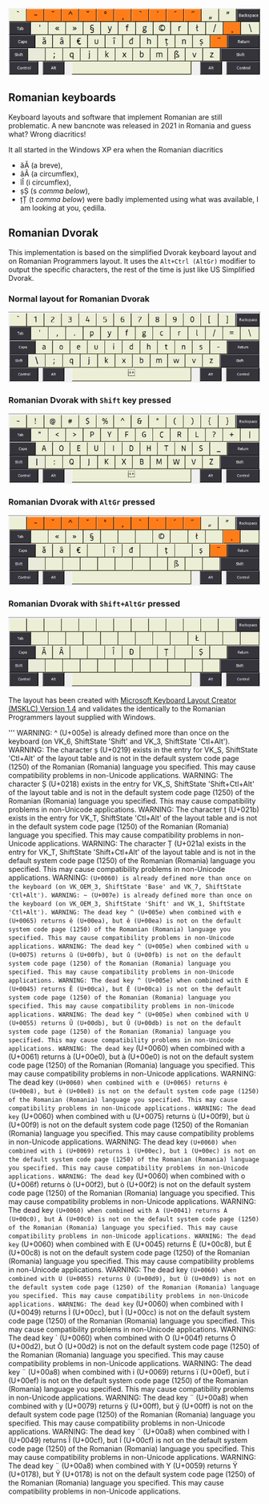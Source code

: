 

![Romanian Dvorak Layout](https://raw.githubusercontent.com/thelightstain/romanian-dvorak-keyboard-layout/main/docs/assets/images/romanian-dvorak.png)


## Romanian keyboards

Keyboard layouts and software that implement Romanian are still problematic. A new bancnote was released in 2021 in Romania and guess what? Wrong diacritics!

It all started in the Windows XP era when the Romanian diacritics 
 - ăĂ (a breve), 
 - âÂ (a circumflex), 
 - îÎ (i circumflex), 
 - șȘ (s *comma below*), 
 - țȚ (t *comma below*) 
 were badly implemented using what was available, I am looking at you, çedilla.

## Romanian Dvorak

This implementation is based on the simplified Dvorak keyboard layout and on Romanian Programmers layout. It uses the `Alt+Ctrl (AltGr)` modifier to output the specific characters, the rest of the time is just like US Simplified Dvorak.

### Normal layout for Romanian Dvorak

![Romanian Dvorak normal](https://raw.githubusercontent.com/thelightstain/romanian-dvorak-keyboard-layout/main/docs/assets/images/ro-dv.png)

### Romanian Dvorak with `Shift` key pressed

![Romanian Dvorak shift](https://raw.githubusercontent.com/thelightstain/romanian-dvorak-keyboard-layout/main/docs/assets/images/ro-dv-shift.png)

### Romanian Dvorak with `AltGr` pressed

![Romanian Dvorak altgr](https://raw.githubusercontent.com/thelightstain/romanian-dvorak-keyboard-layout/main/docs/assets/images/ro-dv-altgr.png)

### Romanian Dvorak with `Shift+AltGr` pressed

![Romanian Dvorak shift altgr](https://raw.githubusercontent.com/thelightstain/romanian-dvorak-keyboard-layout/main/docs/assets/images/ro-dv-shift-altgr.png)

The layout has been created with [Microsoft Keyboard Layout Creator (MSKLC) Version 1.4](https://www.microsoft.com/en-us/download/details.aspx?id=102134) and validates the identically to the Romanian Programmers layout supplied with Windows.

'''
 WARNING: ^ (U+005e) is already defined more than once on the keyboard (on VK_6, ShiftState 'Shift' and VK_3, ShiftState 'Ctl+Alt').
    WARNING: The character ș (U+0219) exists in the entry for VK_S, ShiftState 'Ctl+Alt' of the layout table and is not in the default system code page (1250) of the Romanian (Romania) language you specified. This may cause compatibility problems in non-Unicode applications.
    WARNING: The character Ș (U+0218) exists in the entry for VK_S, ShiftState 'Shift+Ctl+Alt' of the layout table and is not in the default system code page (1250) of the Romanian (Romania) language you specified. This may cause compatibility problems in non-Unicode applications.
    WARNING: The character ț (U+021b) exists in the entry for VK_T, ShiftState 'Ctl+Alt' of the layout table and is not in the default system code page (1250) of the Romanian (Romania) language you specified. This may cause compatibility problems in non-Unicode applications.
    WARNING: The character Ț (U+021a) exists in the entry for VK_T, ShiftState 'Shift+Ctl+Alt' of the layout table and is not in the default system code page (1250) of the Romanian (Romania) language you specified. This may cause compatibility problems in non-Unicode applications.
    WARNING: ` (U+0060) is already defined more than once on the keyboard (on VK_OEM_3, ShiftState 'Base' and VK_7, ShiftState 'Ctl+Alt').
    WARNING: ~ (U+007e) is already defined more than once on the keyboard (on VK_OEM_3, ShiftState 'Shift' and VK_1, ShiftState 'Ctl+Alt').
    WARNING: The dead key ^ (U+005e) when combined with e (U+0065) returns ê (U+00ea), but ê (U+00ea) is not on the default system code page (1250) of the Romanian (Romania) language you specified. This may cause compatibility problems in non-Unicode applications.
    WARNING: The dead key ^ (U+005e) when combined with u (U+0075) returns û (U+00fb), but û (U+00fb) is not on the default system code page (1250) of the Romanian (Romania) language you specified. This may cause compatibility problems in non-Unicode applications.
    WARNING: The dead key ^ (U+005e) when combined with E (U+0045) returns Ê (U+00ca), but Ê (U+00ca) is not on the default system code page (1250) of the Romanian (Romania) language you specified. This may cause compatibility problems in non-Unicode applications.
    WARNING: The dead key ^ (U+005e) when combined with U (U+0055) returns Û (U+00db), but Û (U+00db) is not on the default system code page (1250) of the Romanian (Romania) language you specified. This may cause compatibility problems in non-Unicode applications.
    WARNING: The dead key ` (U+0060) when combined with a (U+0061) returns à (U+00e0), but à (U+00e0) is not on the default system code page (1250) of the Romanian (Romania) language you specified. This may cause compatibility problems in non-Unicode applications.
    WARNING: The dead key ` (U+0060) when combined with e (U+0065) returns è (U+00e8), but è (U+00e8) is not on the default system code page (1250) of the Romanian (Romania) language you specified. This may cause compatibility problems in non-Unicode applications.
    WARNING: The dead key ` (U+0060) when combined with u (U+0075) returns ù (U+00f9), but ù (U+00f9) is not on the default system code page (1250) of the Romanian (Romania) language you specified. This may cause compatibility problems in non-Unicode applications.
    WARNING: The dead key ` (U+0060) when combined with i (U+0069) returns ì (U+00ec), but ì (U+00ec) is not on the default system code page (1250) of the Romanian (Romania) language you specified. This may cause compatibility problems in non-Unicode applications.
    WARNING: The dead key ` (U+0060) when combined with o (U+006f) returns ò (U+00f2), but ò (U+00f2) is not on the default system code page (1250) of the Romanian (Romania) language you specified. This may cause compatibility problems in non-Unicode applications.
    WARNING: The dead key ` (U+0060) when combined with A (U+0041) returns À (U+00c0), but À (U+00c0) is not on the default system code page (1250) of the Romanian (Romania) language you specified. This may cause compatibility problems in non-Unicode applications.
    WARNING: The dead key ` (U+0060) when combined with E (U+0045) returns È (U+00c8), but È (U+00c8) is not on the default system code page (1250) of the Romanian (Romania) language you specified. This may cause compatibility problems in non-Unicode applications.
    WARNING: The dead key ` (U+0060) when combined with U (U+0055) returns Ù (U+00d9), but Ù (U+00d9) is not on the default system code page (1250) of the Romanian (Romania) language you specified. This may cause compatibility problems in non-Unicode applications.
    WARNING: The dead key ` (U+0060) when combined with I (U+0049) returns Ì (U+00cc), but Ì (U+00cc) is not on the default system code page (1250) of the Romanian (Romania) language you specified. This may cause compatibility problems in non-Unicode applications.
    WARNING: The dead key ` (U+0060) when combined with O (U+004f) returns Ò (U+00d2), but Ò (U+00d2) is not on the default system code page (1250) of the Romanian (Romania) language you specified. This may cause compatibility problems in non-Unicode applications.
    WARNING: The dead key ¨ (U+00a8) when combined with i (U+0069) returns ï (U+00ef), but ï (U+00ef) is not on the default system code page (1250) of the Romanian (Romania) language you specified. This may cause compatibility problems in non-Unicode applications.
    WARNING: The dead key ¨ (U+00a8) when combined with y (U+0079) returns ÿ (U+00ff), but ÿ (U+00ff) is not on the default system code page (1250) of the Romanian (Romania) language you specified. This may cause compatibility problems in non-Unicode applications.
    WARNING: The dead key ¨ (U+00a8) when combined with I (U+0049) returns Ï (U+00cf), but Ï (U+00cf) is not on the default system code page (1250) of the Romanian (Romania) language you specified. This may cause compatibility problems in non-Unicode applications.
    WARNING: The dead key ¨ (U+00a8) when combined with Y (U+0059) returns Ÿ (U+0178), but Ÿ (U+0178) is not on the default system code page (1250) of the Romanian (Romania) language you specified. This may cause compatibility problems in non-Unicode applications.
```
